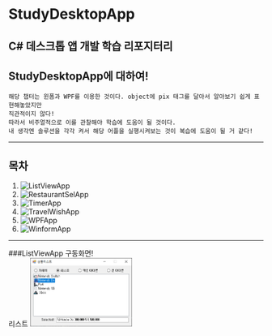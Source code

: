 # StudyDesktopApp
C# 데스크톱 앱 개발 학습 리포지터리
--------------
## StudyDesktopApp에 대하여!
~~~
해당 챕터는 윈폼과 WPF를 이용한 것이다. object에 pix 태그를 달아서 알아보기 쉽게 표현해놓았지만
직관적이지 않다!
따라서 비주얼적으로 이를 관찰해야 학습에 도움이 될 것이다. 
내 생각엔 솔루션을 각각 켜서 해당 어플을 실행시켜보는 것이 복습에 도움이 될 거 같다!
~~~
---------------
## 목차
1. ![ListViewApp](https://github.com/ochestra365/StudyDesktopApp/tree/main/ListViewApp)
2. ![RestaurantSelApp](https://github.com/ochestra365/StudyDesktopApp/tree/main/RestaurantSelApp)
3. ![TimerApp](https://github.com/ochestra365/StudyDesktopApp/tree/main/TimerApp)
4. ![TravelWishApp](https://github.com/ochestra365/StudyDesktopApp/tree/main/TravelWishApp)
5. ![WPFApp](https://github.com/ochestra365/StudyDesktopApp/tree/main/WPFApp)
6. ![WinformApp](https://github.com/ochestra365/StudyDesktopApp/tree/main/WinformApp)<br>
-------------
###ListViewApp 구동화면!<br>
리스트
<img src="https://github.com/ochestra365/StudyDesktopApp/blob/main/ListViewApp/Images/%EB%A6%AC%EC%8A%A4%ED%8A%B8.png" width="40%" height="30%" ><br>
